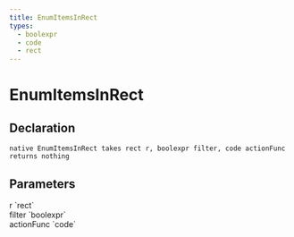 ```yaml
---
title: EnumItemsInRect
types:
  - boolexpr
  - code
  - rect
---
```


# EnumItemsInRect

## Declaration

```
native EnumItemsInRect takes rect r, boolexpr filter, code actionFunc returns nothing
```

## Parameters
<dl>
  <dt>r `rect`</dt>
  <dd></dd>

  <dt>filter `boolexpr`</dt>
  <dd></dd>

  <dt>actionFunc `code`</dt>
  <dd></dd>
</dl>